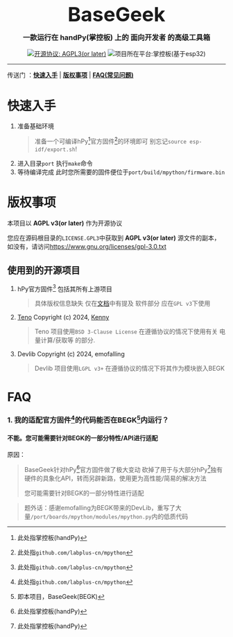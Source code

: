<h1 align="center" style="font-size: 3.27em;line-height:0.4;"><b>BaseGeek</b></h1>
<h3 align="center">一款运行在 handPy(掌控板) 上的 面向开发者 的高级工具箱</h3>
<p align='center'>
<a href="https://www.gnu.org/licenses/agpl.txt"><img src="https://img.shields.io/badge/License-AGPL%20v3+-red.svg" alt="开源协议: AGPL3(or later)"></a>
<img alt="项目所在平台:掌控板(基于esp32)" src="https://img.shields.io/badge/Platform-handPy(based%20on%20esp32)-gold">
</p>
<hr class="solid">


传送门 ：[**快速入手**](#快速入手) | [**版权事项**](#版权事项) | [**FAQ(常见问题)**](#FAQ)

# 快速入手

1. 准备基础环境
    > 准备一个可编译hPy[^hPy]官方固件[^官方固件仓库]的环境即可
    > 别忘记`source esp-idf/export.sh`!
2. 进入目录`port` 执行`make`命令
3. 等待编译完成 此时您所需要的固件便位于`port/build/mpython/firmware.bin`

# 版权事项

本项目以 **AGPL v3(or later)** 作为开源协议

您应在源码根目录的`LICENSE.GPL3`中获取到 **AGPL v3(or later)** 源文件的副本，如没有，请访问<https://www.gnu.org/licenses/gpl-3.0.txt>

## 使用到的开源项目

1. hPy官方固件[^官方固件仓库] 包括其所有上游项目
    > 具体版权信息缺失 仅在[文档](https://mpython.readthedocs.io/zh-cn/master/license.html)中有提及 软件部分 应在`GPL v3`下使用
2. [Teno](https://gitee.com/KAIKenny/pola-os/tree/develop/Teno) Copyright (c) 2024, [Kenny](https://gitee.com/KAIKenny)
    > Teno 项目使用`BSD 3-Clause License` 在遵循协议的情况下使用有关 电量计算/获取等 的部分.
3. Devlib Copyright (c) 2024, emofalling
    > Devlib 项目使用`LGPL v3+` 在遵循协议的情况下将其作为模块嵌入BEGK
# FAQ

### 1. 我的适配官方固件[^官方固件仓库]的代码能否在BEGK[^BEGK]内运行？

#### 不能。您可能需要针对BEGK的一部分特性/API进行适配

原因：
> BaseGeek针对hPy[^hPy]官方固件做了极大变动
> 砍掉了用于与大部分hPy[^hPy]独有硬件的具象化API，转而另辟新路，使用更为高性能/简易的解决方法
> 
> 您可能需要针对BEGK的一部分特性进行适配

> 题外话：感谢emofalling为BEGK带来的DevLib，重写了大量`/port/boards/mpython/modules/mpython.py`内的低质代码

[^hPy]: 此处指掌控板(handPy)
[^官方固件仓库]: 此处指`github.com/labplus-cn/mpython`
[^BEGK]: 即本项目，BaseGeek(BEGK)
[^labp]: 即LabPlus，盛思。是掌控板硬/软件的主要开发者/贡献者